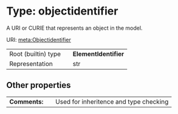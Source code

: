 
# Type: objectidentifier


A URI or CURIE that represents an object in the model.

URI: [meta:Objectidentifier](https://w3id.org/linkml/Objectidentifier)

|  |  |  |
| --- | --- | --- |
| Root (builtin) type | | **ElementIdentifier** |
| Representation | | str |

## Other properties

|  |  |  |
| --- | --- | --- |
| **Comments:** | | Used for inheritence and type checking |

